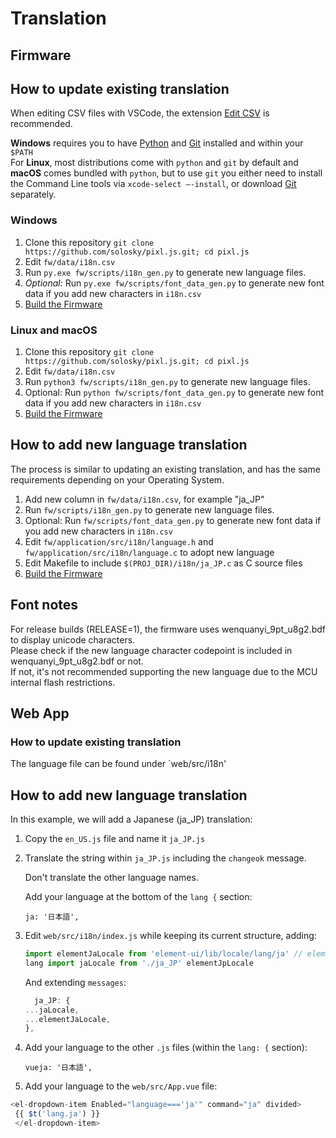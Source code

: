 # Translation

## Firmware

## How to update existing translation

When editing CSV files with VSCode, the extension [Edit CSV](https://marketplace.visualstudio.com/items?itemName=janisdd.vscode-edit-csv) is recommended.

**Windows** requires you to have [Python](https://www.python.org/downloads/) and [Git](https://git-scm.com/download/windows) installed and within your `$PATH`  
For **Linux**, most distributions come with `python` and `git` by default and **macOS** comes bundled with `python`, but to use `git` you either need to install the Command Line tools via `xcode-select –-install`, or download [Git](https://git-scm.com/download/mac) separately.

### Windows

1. Clone this repository
   `git clone https://github.com/solosky/pixl.js.git; cd pixl.js`
2. Edit `fw/data/i18n.csv`
3. Run `py.exe fw/scripts/i18n_gen.py` to generate new language files.
4. _Optional:_ Run `py.exe fw/scripts/font_data_gen.py` to generate new font data if you add new characters in `i18n.csv`
5. [Build the Firmware](03-Build-Firmware.md)

### Linux and macOS

1. Clone this repository
   `git clone https://github.com/solosky/pixl.js.git; cd pixl.js`
2. Edit `fw/data/i18n.csv`
3. Run `python3 fw/scripts/i18n_gen.py` to generate new language files.
4. Optional: Run `python fw/scripts/font_data_gen.py` to generate new font data if you add new characters in `i18n.csv`
5. [Build the Firmware](03-Build-Firmware.md)

## How to add new language translation

The process is similar to updating an existing translation, and has the same requirements depending on your Operating System.

1. Add new column in `fw/data/i18n.csv`, for example "ja_JP"
2. Run `fw/scripts/i18n_gen.py` to generate new language files.
3. Optional: Run `fw/scripts/font_data_gen.py` to generate new font data if you add new characters in `i18n.csv`
4. Edit `fw/application/src/i18n/language.h` and `fw/application/src/i18n/language.c` to adopt new language
5. Edit Makefile to include `$(PROJ_DIR)/i18n/ja_JP.c` as C source files
6. [Build the Firmware](03-Build-Firmware.md)

## Font notes

For release builds (RELEASE=1), the firmware uses wenquanyi_9pt_u8g2.bdf to display unicode characters.  
Please check if the new language character codepoint is included in wenquanyi_9pt_u8g2.bdf or not.  
If not, it's not recommended supporting the new language due to the MCU internal flash restrictions.

## Web App

### How to update existing translation

The language file can be found under `web/src/i18n'

## How to add new language translation

In this example, we will add a Japanese (ja_JP) translation:

1. Copy the `en_US.js` file and name it `ja_JP.js`
2. Translate the string within `ja_JP.js` including the `changeok` message.

   Don't translate the other language names.

   Add your language at the bottom of the `lang {` section:

   `ja: '日本語',`

3. Edit `web/src/i18n/index.js` while keeping its current structure, adding:

   ```js
   import elementJaLocale from 'element-ui/lib/locale/lang/ja' // element-ui
   lang import jaLocale from './ja_JP' elementJpLocale
   ```

   And extending `messages`:

   ```js
     ja_JP: {
   ...jaLocale,
   ...elementJaLocale,
   },
   ```

4. Add your language to the other `.js` files (within the `lang: {` section):

   `vueja: '日本語',`

5. Add your language to the `web/src/App.vue` file:

```js
<el-dropdown-item Enabled="language==='ja'" command="ja" divided>
 {{ $t('lang.ja') }}
 </el-dropdown-item>
```
